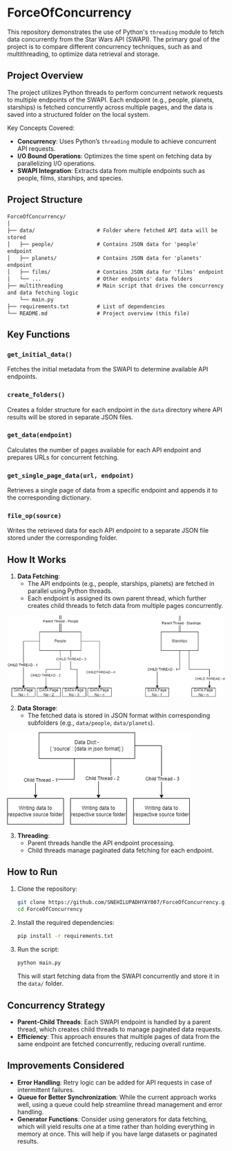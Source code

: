 
# ForceOfConcurrency

This repository demonstrates the use of Python's `threading` module to fetch data concurrently from the Star Wars API (SWAPI). The primary goal of the project is to compare different concurrency techniques, such as  and multithreading, to optimize data retrieval and storage.

## Project Overview

The project utilizes Python threads to perform concurrent network requests to multiple endpoints of the SWAPI. Each endpoint (e.g., people, planets, starships) is fetched concurrently across multiple pages, and the data is saved into a structured folder on the local system.

Key Concepts Covered:
- **Concurrency**: Uses Python’s `threading` module to achieve concurrent API requests.
- **I/O Bound Operations**: Optimizes the time spent on fetching data by parallelizing I/O operations.
- **SWAPI Integration**: Extracts data from multiple endpoints such as people, films, starships, and species.

## Project Structure

```
ForceOfConcurrency/
│
├── data/                    # Folder where fetched API data will be stored
│   ├── people/              # Contains JSON data for 'people' endpoint
│   ├── planets/             # Contains JSON data for 'planets' endpoint
│   ├── films/               # Contains JSON data for 'films' endpoint
│   └── ...                  # Other endpoints' data folders
├── multithreading           # Main script that drives the concurrency and data fetching logic 
    └── main.py                
├── requirements.txt         # List of dependencies
└── README.md                # Project overview (this file)
```

## Key Functions

### `get_initial_data()`
Fetches the initial metadata from the SWAPI to determine available API endpoints.

### `create_folders()`
Creates a folder structure for each endpoint in the `data` directory where API results will be stored in separate JSON files.

### `get_data(endpoint)`
Calculates the number of pages available for each API endpoint and prepares URLs for concurrent fetching.

### `get_single_page_data(url, endpoint)`
Retrieves a single page of data from a specific endpoint and appends it to the corresponding dictionary.

### `file_op(source)`
Writes the retrieved data for each API endpoint to a separate JSON file stored under the corresponding folder.

## How It Works

1. **Data Fetching**: 
    - The API endpoints (e.g., people, starships, planets) are fetched in parallel using Python threads.
    - Each endpoint is assigned its own parent thread, which further creates child threads to fetch data from multiple pages concurrently.


![Data Fetching](./Mutltithread.png)


2. **Data Storage**: 
    - The fetched data is stored in JSON format within corresponding subfolders (e.g., `data/people`, `data/planets`).


![Data Storage](./Data_writing.png)
    
3. **Threading**:
    - Parent threads handle the API endpoint processing.
    - Child threads manage paginated data fetching for each endpoint.

## How to Run

1. Clone the repository:
    ```bash
    git clone https://github.com/SNEHILUPADHYAY007/ForceOfConcurrency.git
    cd ForceOfConcurrency
    ```

2. Install the required dependencies:
    ```bash
    pip install -r requirements.txt
    ```

3. Run the script:
    ```bash
    python main.py
    ```

   This will start fetching data from the SWAPI concurrently and store it in the `data/` folder.

## Concurrency Strategy

- **Parent-Child Threads**: Each SWAPI endpoint is handled by a parent thread, which creates child threads to manage paginated data requests.
- **Efficiency**: This approach ensures that multiple pages of data from the same endpoint are fetched concurrently, reducing overall runtime.
  
## Improvements Considered
- **Error Handling**: Retry logic can be added for API requests in case of intermittent failures.
- **Queue for Better Synchronization**: While the current approach works well, using a queue could help streamline thread management and error handling.
- **Generator Functions**: Consider using generators for data fetching, which will yield results one at a time rather than holding everything in memory at once. This will help if you have large datasets or paginated results.

